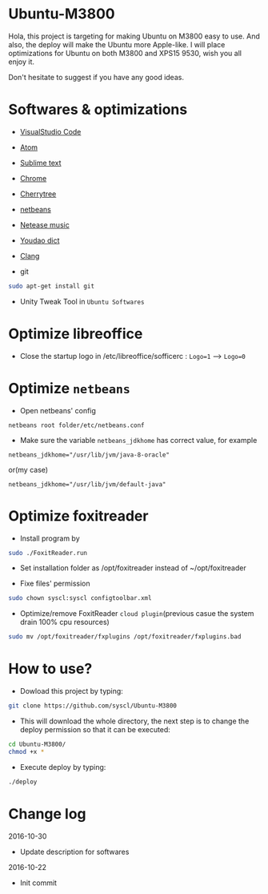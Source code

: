 # Ubuntu-M3800

Hola, this project is targeting for making Ubuntu on M3800 easy to use. And also, the deploy will make the Ubuntu more Apple-like. I will place optimizations for Ubuntu on both M3800 and XPS15 9530, wish you all enjoy it.

Don't hesitate to suggest if you have any good ideas.

# Softwares & optimizations

- [VisualStudio Code](https://code.visualstudio.com/)

- [Atom](https://atom.io/)

- [Sublime text](https://www.sublimetext.com/)

- [Chrome](https://www.google.com/chrome/)

- [Cherrytree](http://www.giuspen.com/cherrytree/)

- [netbeans](https://netbeans.org/)

- [Netease music](http://music.163.com/)

- [Youdao dict](http://cidian.youdao.com/)

- [Clang](http://llvm.org/)

- git
```sh
sudo apt-get install git
```
- Unity Tweak Tool in ```Ubuntu Softwares```

# Optimize libreoffice

- Close the startup logo in /etc/libreoffice/sofficerc : ```Logo=1``` --> ```Logo=0```

# Optimize ```netbeans```

- Open netbeans' config
```
netbeans root folder/etc/netbeans.conf
```

- Make sure the variable ```netbeans_jdkhome``` has correct value, for example
```
netbeans_jdkhome="/usr/lib/jvm/java-8-oracle"
```
or(my case)
```
netbeans_jdkhome="/usr/lib/jvm/default-java"
```

# Optimize foxitreader
- Install program by
```sh
sudo ./FoxitReader.run
```
- Set installation folder as /opt/foxitreader instead of ~/opt/foxitreader

- Fixe files' permission
```sh
sudo chown syscl:syscl configtoolbar.xml
```
- Optimize/remove FoxitReader ```cloud plugin```(previous casue the system drain 100% cpu resources)
```sh
sudo mv /opt/foxitreader/fxplugins /opt/foxitreader/fxplugins.bad
```

# How to use?

- Dowload this project by typing:
```sh
git clone https://github.com/syscl/Ubuntu-M3800
```
- This will download the whole directory, the next step is to change the deploy permission so that it can be executed:
```sh
cd Ubuntu-M3800/
chmod +x *
```
- Execute deploy by typing:
```sh
./deploy
```

# Change log
2016-10-30

- Update description for softwares

2016-10-22

- Init commit
